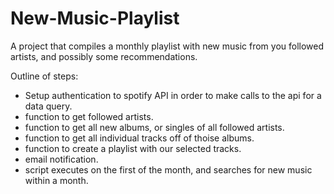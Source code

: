 # New-Music-Playlist
A project that compiles a monthly playlist with new music from you followed artists, and possibly some recommendations.

Outline of steps:
- Setup authentication to spotify API in order to make calls to the api for a data query.
- function to get followed artists.
- function to get all new albums, or singles of all followed artists.
- function to get all individual tracks off of thoise albums.
- function to create a playlist with our selected tracks.
- email notification.
- script executes on the first of the month, and searches for new music within a month.
